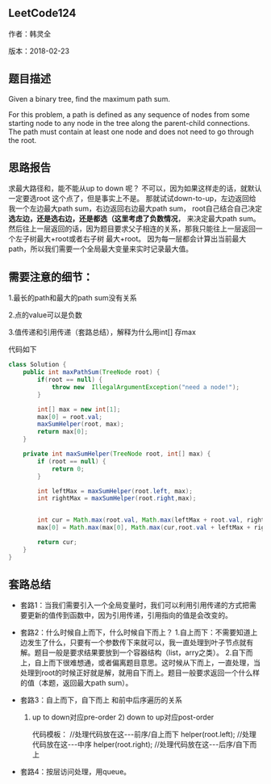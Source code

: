 ## LeetCode124

作者：韩灵全

版本：2018-02-23


## 题⽬描述
Given a binary tree, find the maximum path sum.

For this problem, a path is defined as any sequence of nodes from some starting
node to any node in the tree along the parent-child connections. The path must contain
at least one node and does not need to go through the root.


## 思路报告
求最大路径和，能不能从up to down 呢？ 不可以，因为如果这样走的话，就默认一定要选root
这个点了，但是事实上不是。
那就试试down-to-up，左边返回给我一个左边最大path sum，右边返回右边最大path sum，
root自己结合自己决定**选左边，还是选右边，还是都选（这里考虑了负数情况**， 来决定最大path sum。然后往上一层返回的话，因为题目要求父子相连的关系，那我只能往上一层返回一个左子树最大+root或者右子树
最大+root。
因为每一层都会计算出当前最大path，所以我们需要一个全局最大变量来实时记录最大值。


## 需要注意的细节：
1.最长的path和最大的path sum没有关系

2.点的value可以是负数

3.值传递和引用传递（套路总结），解释为什么用int[] 存max

代码如下

```java
class Solution {
    public int maxPathSum(TreeNode root) {
        if(root == null) {
            throw new  IllegalArgumentException("need a node!");
        }

        int[] max = new int[1];
        max[0] = root.val;
        maxSumHelper(root, max);
        return max[0];
    }

    private int maxSumHelper(TreeNode root, int[] max) {
        if (root == null) {
            return 0;
        }

        int leftMax = maxSumHelper(root.left, max);
        int rightMax = maxSumHelper(root.right,max);


        int cur = Math.max(root.val, Math.max(leftMax + root.val, rightMax + root.val));
        max[0] = Math.max(max[0], Math.max(cur,root.val + leftMax + rightMax));

        return cur;
    }
}

```


## 套路总结
* 套路1：当我们需要引入一个全局变量时，我们可以利用引用传递的方式把需要更新的值传到函数中，因为引用传递，引用指向的值是会改变的。
* 套路2：什么时候自上而下，什么时候自下而上？
      1.自上而下：不需要知道上边发生了什么，只要有一个参数传下来就可以，我一直处理到叶子节点就有解。题目一般是要求结果要放到一个容器结构（list，arry之类）。
      2.自下而上，自上而下很难想通，或者偏离题目意思。这时候从下而上，一直处理，当处理到root的时候正好就是解，就用自下而上。题目一般要求返回一个什么样的值（本题，返回最大path sum）。
* 套路3：自上而下，自下而上 和前中后序遍历的关系

    1) up to down对应pre-order
      2) down to up对应post-order

        代码模板：
        //处理代码放在这---前序/自上而下
        helper(root.left);
        //处理代码放在这---中序
        helper(root.right);
        //处理代码放在这---后序/自下而上
* 套路4：按层访问处理，用queue。
